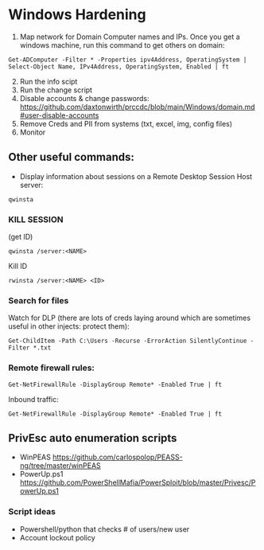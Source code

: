 # Windows Hardening

1. Map network for Domain Computer names and IPs. Once you get a windows machine, run this command to get others on domain: 
```
Get-ADComputer -Filter * -Properties ipv4Address, OperatingSystem | Select-Object Name, IPv4Address, OperatingSystem, Enabled | ft
```
2. Run the info scipt
3. Run the change script
4. Disable accounts & change passwords:
https://github.com/daxtonwirth/prccdc/blob/main/Windows/domain.md#user-disable-accounts
5. Remove Creds and PII from systems (txt, excel, img, config files)
6. Monitor
  
## Other useful commands:
* Display information about sessions on a Remote Desktop Session Host server:
```
qwinsta
```
### KILL SESSION 
(get ID)
```
qwinsta /server:<NAME>
```
Kill ID
```
rwinsta /server:<NAME> <ID>
```
### Search for files 
Watch for DLP (there are lots of creds laying around which are sometimes useful in other injects: protect them):
```
Get-ChildItem -Path C:\Users -Recurse -ErrorAction SilentlyContinue -Filter *.txt
```
### Remote firewall rules:
```
Get-NetFirewallRule -DisplayGroup Remote* -Enabled True | ft
```
Inbound traffic:
```
Get-NetFirewallRule -DisplayGroup Remote* -Enabled True | ft
```  


## PrivEsc auto enumeration scripts
* WinPEAS
https://github.com/carlospolop/PEASS-ng/tree/master/winPEAS
* PowerUp.ps1
https://github.com/PowerShellMafia/PowerSploit/blob/master/Privesc/PowerUp.ps1

### Script ideas
* Powershell/python that checks # of users/new user
* Account lockout policy
